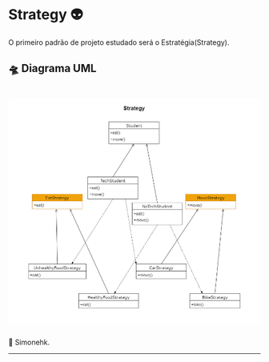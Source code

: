<h1>
Strategy 👽
</h1>

<p>O primeiro padrão de projeto estudado será o Estratégia(Strategy).</p>

</p>

<h2>
🛸 Diagrama UML
</h2>

<h1 align="center">
  <img src="/Engenharia%20de%20Software%203/strategy/strategy.png">
</h1>

👾 Simonehk.

---
